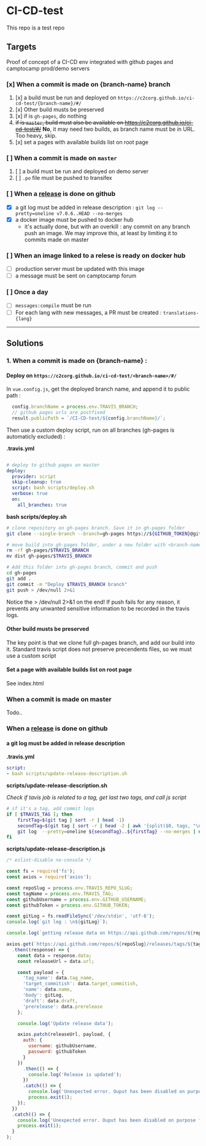 # CI-CD-test
This repo is a test repo

## Targets

Proof of concept of a CI-CD env integrated with github pages and camptocamp prod/demo servers

### [x] When a commit is made on {branch-name} branch
  
1. [x] a build must be run and deployed on `https://c2corg.github.io/ci-cd-test/{branch-name}/#/`
2. [x] Other build musts be preserved
3. [x] if <branch-name> is `gh-pages`, do nothing
4. <del>if <branch-name> is `master`, build must also be available on https://c2corg.github.io/ci-cd-test/#/</del> **No**, it may need two builds, as branch name must be in URL. Too heavy, skip. 
5. [x] set a pages with available builds list on root page
  
### [ ] When a commit is made on `master`

1. [ ] a build must be run and deployed on demo server
2. [ ] `.po` file must be pushed to transifex

### [ ] When a [release](https://github.com/c2corg/CI-CD-test/releases) is done on github

* [x] a git log must be added in release description : `git log --pretty=oneline v7.0.6..HEAD --no-merges`
* [x] a docker image must be pushed to docker hub
  * it's actually done, but with an overkill : any commit on any branch push an image. We may improve this, at least by limiting it to commits made on master
  
### [ ] When an image linked to a relese is ready on docker hub

* [ ] production server must be updated with this image
* [ ] a message must be sent on camptocamp forum

### [ ] Once a day

* [ ] `messages:compile` must be run
* [ ] For each lang with new messages, a PR must be created : `translations-{lang}`

----

## Solutions

### 1. When a commit is made on {branch-name} : 
  
#### Deploy on `https://c2corg.github.io/ci-cd-test/<branch-name>/#/`

In `vue.config.js`, get the deployed branch name, and append it to public path : 

```js
  config.branchName = process.env.TRAVIS_BRANCH;
  // github pages urls are postfixed
  result.publicPath = `/CI-CD-test/${config.branchName}/`;
```

Then use a custom deploy script, run on all branches (gh-pages is automaticly excluded) : 

**.travis.yml**
```yml

# deploy to github pages on master
deploy:
  provider: script
  skip-cleanup: true
  script: bash scripts/deploy.sh
  verbose: true
  on:
    all_branches: true
```

**bash scripts/deploy.sh**
```bash
# clone repository on gh-pages branch. Save it in gh-pages folder 
git clone --single-branch --branch=gh-pages https://${GITHUB_TOKEN}@github.com/${TRAVIS_REPO_SLUG}.git gh-pages

# move build into gh-pages folder, under a new folder with <branch-name> as name
rm -rf gh-pages/$TRAVIS_BRANCH
mv dist gh-pages/$TRAVIS_BRANCH

# Add this folder into gh-pages branch, commit and push
cd gh-pages
git add .
git commit -m "Deploy $TRAVIS_BRANCH branch"
git push > /dev/null 2>&1
```

Notice the > /dev/null 2>&1 on the end! If push fails for any reason,
it prevents any unwanted sensitive information to be recorded in the travis logs. 

#### Other build musts be preserved

The key point is that we clone full gh-pages branch, and add our build into it. Standard travis script does not preserve precendents files, so we must use a custom script

#### Set a page with available builds list on root page

See index.html

### When a commit is made on master

Todo..

### When a [release](https://github.com/c2corg/CI-CD-test/releases) is done on github

#### a git log must be added in release description

**.travis.yml**
```yml
script:
- bash scripts/update-release-description.sh
```

**scripts/update-release-description.sh**

*Check if tavis job is related to a tag, get last two tags, and call js script*

```bash
# if it's a tag, add commit logs
if [ $TRAVIS_TAG ]; then
    firstTag=$(git tag | sort -r | head -1)
    secondTag=$(git tag | sort -r | head -2 | awk '{split($0, tags, "\n")} END {print tags[1]}')
    git log  --pretty=oneline ${secondTag}..${firstTag} --no-merges | node scripts/update-release-description.js
fi
```

**scripts/update-release-description.js**

```js
/* eslint-disable no-console */

const fs = require('fs');
const axios = require('axios');

const repoSlug = process.env.TRAVIS_REPO_SLUG;
const tagName = process.env.TRAVIS_TAG;
const githubUsername = process.env.GITHUB_USERNAME;
const githubToken = process.env.GITHUB_TOKEN;

const gitLog = fs.readFileSync('/dev/stdin', 'utf-8');
console.log(`git log : \n${gitLog}`);

console.log(`getting release data on https://api.github.com/repos/${repoSlug}/releases/tags/${tagName}`);

axios.get(`https://api.github.com/repos/${repoSlug}/releases/tags/${tagName}`)
  .then((response) => {
    const data = response.data;
    const releaseUrl = data.url;

    const payload = {
      'tag_name': data.tag_name,
      'target_commitish': data.target_commitish,
      'name': data.name,
      'body': gitLog,
      'draft': data.draft,
      'prerelease': data.prerelease
    };

    console.log('Update release data');

    axios.patch(releaseUrl, payload, {
      auth: {
        username: githubUsername,
        password: githubToken
      }
    })
      .then(() => {
        console.log('Release is updated');
      })
      .catch(() => {
        console.log('Unexpected error. Ouput has been disabled on purpose for security reasons');
        process.exit(1);
    });
  })
  .catch(() => {
    console.log('Unexpected error. Ouput has been disabled on purpose for security reasons');
    process.exit(1);
  }
);
```
  

